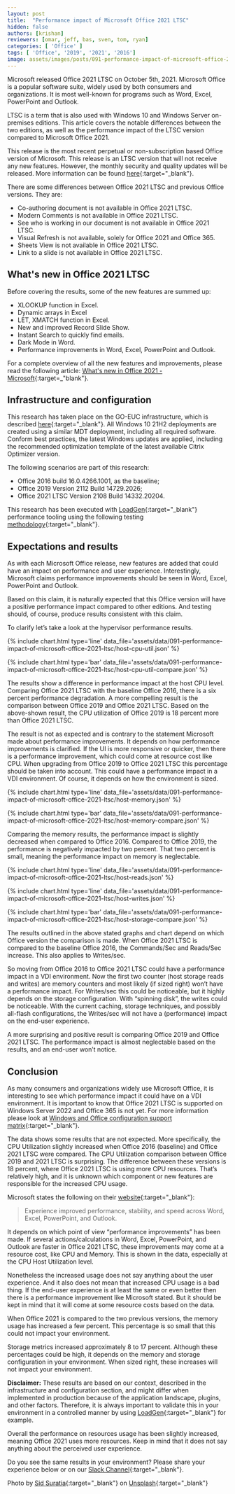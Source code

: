 ```yaml
---
layout: post
title:  "Performance impact of Microsoft Office 2021 LTSC"
hidden: false
authors: [krishan]
reviewers: [omar, jeff, bas, sven, tom, ryan]
categories: [ 'Office' ]
tags: [ 'Office', '2019', '2021', '2016']
image: assets/images/posts/091-performance-impact-of-microsoft-office-2021-ltsc/performance-impact-of-microsoft-office-2021-ltsc-feature-image.png
---
```

Microsoft released Office 2021 LTSC on October 5th, 2021. Microsoft Office is a popular software suite, widely used by both consumers and organizations. It is most well-known for programs such as Word, Excel, PowerPoint and Outlook.

LTSC is a term that is also used with Windows 10 and Windows Server on-premises editions. This article covers the notable differences between the two editions, as well as the performance impact of the LTSC version compared to Microsoft Office 2021. 

This release is the most recent perpetual or non-subscription based Office version of Microsoft. This release is an LTSC version that will not receive any new features. However, the monthly security and quality updates will be released. More information can be found [here](https://docs.microsoft.com/en-us/officeupdates/update-history-office-2021){:target="_blank"}.

There are some differences between Office 2021 LTSC and previous Office versions. They are:

  * Co-authoring document is not available in Office 2021 LTSC.
  * Modern Comments is not available in Office 2021 LTSC.
  * See who is working in our document is not available in Office 2021 LTSC.
  * Visual Refresh is not available, solely for Office 2021 and Office 365.
  * Sheets View is not available in Office 2021 LTSC.
  * Link to a slide is not available in Office 2021 LTSC.

## What's new in Office 2021 LTSC
Before covering the results, some of the new features are summed up:

  * XLOOKUP function in Excel.
  * Dynamic arrays in Excel
  * LET, XMATCH function in Excel.
  * New and improved Record Slide Show.
  * Instant Search to quickly find emails.
  * Dark Mode in Word.
  * Performance improvements in Word, Excel, PowerPoint and Outlook.

For a complete overview of all the new features and improvements, please read the following article: [What's new in Office 2021 - Microsoft](https://support.microsoft.com/en-us/office/what-s-new-in-office-2021-43848c29-665d-4b1b-bc12-acd2bfb3910a#:~:text=In%20Office%202021%2C%20you'll,features%2C%20and%20so%20much%20more!){:target=_"blank"}.

## Infrastructure and configuration
This research has taken place on the GO-EUC infrastructure, which is described [here](https://www.go-euc.com/architecture-and-hardware-setup-overview-2020/){:target="_blank"}. All Windows 10 21H2 deployments are created using a similar MDT deployment, including all required software. Conform best practices, the latest Windows updates are applied, including the recommended optimization template of the latest available Citrix Optimizer version. 

The following scenarios are part of this research:
  * Office 2016 build 16.0.4266.1001, as the baseline;
  * Office 2019 Version 2112 Build 14729.2026;
  * Office 2021 LTSC Version 2108 Build 14332.20204.

This research has been executed with [LoadGen](https://www.loadgen.com/){:target="_blank"} performance tooling using the following testing [methodology](https://www.go-euc.com/insight-in-the-testing-methodology-2020/){:target="_blank"}.

## Expectations and results
As with each Microsoft Office release, new features are added that could have an impact on performance and user experience. Interestingly, Microsoft claims performance improvements should be seen in Word, Excel, PowerPoint and Outlook.

Based on this claim, it is naturally expected that this Office version will have a positive performance impact compared to other editions. And testing should, of course, produce results consistent with this claim.

To clarify let’s take a look at the hypervisor performance results.

{% include chart.html type='line' data_file='assets/data/091-performance-impact-of-microsoft-office-2021-ltsc/host-cpu-util.json' %}

{% include chart.html type='bar' data_file='assets/data/091-performance-impact-of-microsoft-office-2021-ltsc/host-cpu-util-compare.json' %}

The results show a difference in performance impact at the host CPU level. Comparing Office 2021 LTSC with the baseline Office 2016, there is a six percent performance degradation. A more compelling result is the comparison between Office 2019 and Office 2021 LTSC. Based on the above-shown result, the CPU utilization of Office 2019 is 18 percent more than Office 2021 LTSC. 

The result is not as expected and is contrary to the statement Microsoft made about performance improvements. It depends on how performance improvements is clarified. If the UI is more responsive or quicker, then there is a performance improvement, which could come at resource cost like CPU. When upgrading from Office 2019 to Office 2021 LTSC this percentage should be taken into account. This could have a performance impact in a VDI environment. Of course, it depends on how the environment is sized.

{% include chart.html type='line' data_file='assets/data/091-performance-impact-of-microsoft-office-2021-ltsc/host-memory.json' %}

{% include chart.html type='bar' data_file='assets/data/091-performance-impact-of-microsoft-office-2021-ltsc/host-memory-compare.json' %}

Comparing the memory results, the performance impact is slightly decreased when compared to Office 2016. Compared to Office 2019, the performance is negatively impacted by two percent. That two percent is small, meaning the performance impact on memory is neglectable.

{% include chart.html type='line' data_file='assets/data/091-performance-impact-of-microsoft-office-2021-ltsc/host-reads.json' %}

{% include chart.html type='line' data_file='assets/data/091-performance-impact-of-microsoft-office-2021-ltsc/host-writes.json' %}

{% include chart.html type='bar' data_file='assets/data/091-performance-impact-of-microsoft-office-2021-ltsc/host-storage-compare.json' %}

The results outlined in the above stated graphs and chart depend on which Office version the comparison is made. When Office 2021 LTSC is compared to the baseline Office 2016, the Commands/Sec and Reads/Sec increase. This also applies to Writes/sec. 

So moving from Office 2016 to Office 2021 LTSC could have a performance impact in a VDI environment. Now the first two counter (host storage reads and writes) are memory counters and most likely (if sized right) won’t have a performance impact. For Writes/sec this could be noticeable, but it highly depends on the storage configuration. With “spinning disk”, the writes could be noticeable. With the current caching, storage techniques, and possibly all-flash configurations, the Writes/sec will not have a (performance) impact on the end-user experience.

A more surprising and positive result is comparing Office 2019 and Office 2021 LTSC. The performance impact is almost neglectable based on the results, and an end-user won’t notice.

## Conclusion
As many consumers and organizations widely use Microsoft Office, it is interesting to see which performance impact it could have on a VDI environment. It is important to know that Office 2021 LTSC is supported on Windows Server 2022 and Office 365 is not yet. For more information please look at [Windows and Office configuration support matrix](https://query.prod.cms.rt.microsoft.com/cms/api/am/binary/RE2OqRI){:target="_blank"}.

The data shows some results that are not expected. More specifically, the CPU Utilization slightly increased when Office 2016 (baseline) and Office 2021 LTSC were compared. The CPU Utilization comparison between Office 2019 and 2021 LTSC is surprising. The difference between these versions is 18 percent, where Office 2021 LTSC is using more CPU resources. That’s relatively high, and it is unknown which component or new features are responsible for the increased CPU usage. 

Microsoft states the following on their [website](https://support.microsoft.com/en-us/office/what-s-new-in-office-2021-43848c29-665d-4b1b-bc12-acd2bfb3910a){:target="_blank"}:

> Experience improved performance, stability, and speed across Word, Excel, PowerPoint, and Outlook.

It depends on which point of view “performance improvements” has been made. If several actions/calculations in Word, Excel, PowerPoint, and Outlook are faster in Office 2021 LTSC, these improvements may come at a resource cost, like CPU and Memory. This is shown in the data, especially at the CPU Host Utilization level. 

Nonetheless the increased usage does not say anything about the user experience. And it also does not mean that increased CPU usage is a bad thing. If the end-user experience is at least the same or even better then there is a performance improvement like Microsoft stated. But it should be kept in mind that it will come at some resource costs based on the data.

When Office 2021 is compared to the two previous versions, the memory usage has increased a few percent. This percentage is so small that this could not impact your environment. 

Storage metrics increased approximately 8 to 17 percent. Although these percentages could be high, it depends on the memory and storage configuration in your environment. When sized right, these increases will not impact your environment.

**Disclaimer:** These results are based on our context, described in the infrastructure and configuration section, and might differ when implemented in production because of the application landscape, plugins, and other factors. Therefore, it is always important to validate this in your environment in a controlled manner by using [LoadGen](https://www.loadgen.com){:target="_blank"} for example.

Overall the performance on resources usage has been slightly increased, meaning Office 2021 uses more resources. Keep in mind that it does not say anything about the perceived user experience.

Do you see the same results in your environment? Please share your experience below or on our [Slack Channel](https://go-euc.slack.com){:target="_blank"}. 

Photo by [Sid Suratia](https://unsplash.com/@sid_suratia?utm_source=unsplash&utm_medium=referral&utm_content=creditCopyText){:target="_blank"} on [Unsplash](https://unsplash.com/s/photos/train-office-blur?utm_source=unsplash&utm_medium=referral&utm_content=creditCopyText){:target="_blank"}
